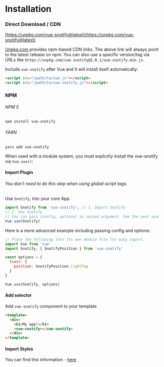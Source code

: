 # Installation

### Direct Download / CDN

[https://unpkg.com/vue-snotify@latest](https://unpkg.com/vue-snotify@latest)

<!--email_off-->
[Unpkg.com](https://unpkg.com) provides npm-based CDN links. The above link will always point to the latest release on npm. You can also use a specific version/tag via URLs like `https://unpkg.com/vue-snotify@2.0.1/vue-snotify.min.js`.
<!--/email_off-->

Include `vue-snotify` after Vue and it will install itself automatically:

``` html
<script src="/path/to/vue.js"></script>
<script src="/path/to/vue-snotify.js"></script>
```

### NPM

###### NPM 5
`npm install vue-snotify`
###### YARN
`yarn add vue-snotify`

When used with a module system, you must explicitly install the vue-snotify via `Vue.use()`:

#### Import Plugin 
###### You don't need to do this step when using global script tags.
Use `Snotify`, into your core App.
```javascript
import Snotify from 'vue-snotify'; // 1. Import Snotify
// 2. Use Snotify
// You can pass {config, options} as second argument. See the next example or setConfig in [API] section 
Vue.use(Snotify)

```

Here is a more advanced example including passing config and options:
```javascript
// Place the following into its own module file for easy import.
import Vue from 'vue'
import Snotify, { SnotifyPosition } from 'vue-snotify'

const options = {
  toast: {
    position: SnotifyPosition.rightTop
  }
}

Vue.use(Snotify, options)

```

#### Add selector
Add `vue-snotify` component to your template

```html
<template>
  <div>
    <h1>My app!</h1>
    <vue-snotify></vue-snotify>
  </div>
</template>
```


#### Import Styles

You can find this information - [here](essentials/styling.md)

